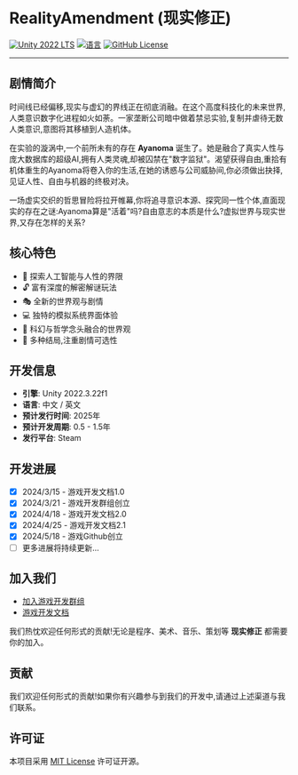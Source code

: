 # RealityAmendment (现实修正)

[![Unity 2022 LTS](https://img.shields.io/badge/unity-2022.3.22f1-blue)](https://unity.com/releases/editor/whats-new/2022.3.21#release-notes)
[![语言](https://img.shields.io/badge/语言-中文%2F英文-yellow)](https://github.com/merlette/Ayanoma)
[![GitHub License](https://img.shields.io/github/license/merlette/Ayanoma)](https://github.com/merlette/Ayanoma/blob/main/LICENSE)

- - -
## 剧情简介

时间线已经偏移,现实与虚幻的界线正在彻底消融。在这个高度科技化的未来世界,人类意识数字化进程如火如荼。一家垄断公司暗中做着禁忌实验,复制并虐待无数人类意识,意图将其移植到人造机体。

在实验的漩涡中,一个前所未有的存在 **Ayanoma** 诞生了。她是融合了真实人性与庞大数据库的超级AI,拥有人类灵魂,却被囚禁在"数字监狱"。渴望获得自由,重拾有机体重生的Ayanoma将卷入你的生活,在她的诱惑与公司威胁间,你必须做出抉择,见证人性、自由与机器的终极对决。

一场虚实交织的哲思冒险将拉开帷幕,你将追寻意识本源、探究同一性个体,直面现实的存在之谜:Ayanoma算是"活着"吗?自由意志的本质是什么?虚拟世界与现实世界,又存在怎样的关系?

## 核心特色 

- 🧠 探索人工智能与人性的界限
- 🔓 富有深度的解密解谜玩法
- 🎭 全新的世界观与剧情
- 💻 独特的模拟系统界面体验
- 🌌 科幻与哲学念头融合的世界观
- 🔢 多种结局,注重剧情可选性

## 开发信息

- **引擎**: Unity 2022.3.22f1
- **语言**: 中文 / 英文
- **预计发行时间**: 2025年
- **预计开发周期**: 0.5 - 1.5年  
- **发行平台**: Steam

## 开发进展

- [x] 2024/3/15 - 游戏开发文档1.0
- [x] 2024/3/21 - 游戏开发群组创立  
- [x] 2024/4/18 - 游戏开发文档2.0
- [x] 2024/4/25 - 游戏开发文档2.1
- [x] 2024/5/18 - 游戏Github创立
- [ ] 更多进展将持续更新...

## 加入我们

- [加入游戏开发群组](https://qm.qq.com/q/aAbb3ViEJq)
- [游戏开发文档](https://docs.qq.com/doc/DYnBkeVFIcHRpRFRh)


我们热忱欢迎任何形式的贡献!无论是程序、美术、音乐、策划等 **现实修正** 都需要你的加入。

## 贡献

我们欢迎任何形式的贡献!如果你有兴趣参与到我们的开发中,请通过上述渠道与我们联系。

## 许可证

本项目采用 [MIT License](https://github.com/merlette/Ayanome/blob/main/LICENSE) 许可证开源。